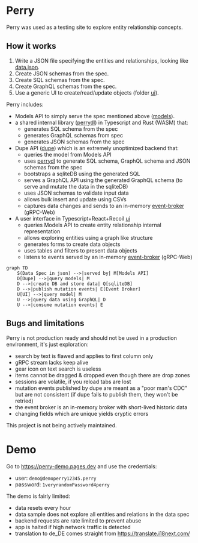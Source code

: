 # Perry

Perry was used as a testing site to explore entity relationship concepts.

## How it works

1. Write a JSON file specifying the entities and relationships, looking like [data.json](demo/data.json).
1. Create JSON schemas from the spec.
1. Create SQL schemas from the spec.
1. Create GraphQL schemas from the spec.
1. Use a generic UI to create/read/update objects (folder [ui](ui/)).

Perry includes:
* Models API to simply serve the spec mentioned above ([models](models/)).
* a shared internal library ([perrydl](perrydl)) in Typescript and Rust (WASM) that:
  * generates SQL schema from the spec
  * generates GraphQL schemas from spec
  * generates JSON schemas from the spec
* Dupe API ([dupe](dupe/)) which is an extremely unoptimized backend that:
  * queries the model from Models API
  * uses [perrydl](perrydl) to generate SQL schema, GraphQL schema and JSON schemas from the spec
  * bootstraps a sqliteDB using the generated SQL
  * serves a GraphQL API using the generated GraphQL schema (to serve and mutate the data in the sqliteDB)
  * uses JSON schemas to validate input data
  * allows bulk insert and update using CSVs
  * captures data changes and sends to an in-memory [event-broker](https://gitlab.com/pedrocalado/mrbig/-/tree/main/examples/event-broker) (gRPC-Web)
* A user interface in Typescript+React+Recoil [ui](ui/)
  * queries Models API to create entity relationship internal representation
  * allows exploring entities using a graph like structure
  * generates forms to create data objects
  * uses tables and filters to present data objects
  * listens to events served by an in-memory [event-broker](https://gitlab.com/pedrocalado/mrbig/-/tree/main/examples/event-broker) (gRPC-Web)

```mermaid
graph TD
    S(Data Spec in json) -->|served by| M[Models API]
    D[Dupe] -->|query models| M
    D -->|create DB and store data| Q[sqliteDB]
    D -->|publish mutation events| E[Event Broker]
    U[UI] -->|query model| M
    U -->|query data using GraphQL| D
    U -->|consume mutation events| E
```

## Bugs and limitations

Perry is not production ready and should not be used in a production environment, it's just exploration:
- search by text is flawed and applies to first column only
- gRPC stream lacks keep alive
- gear icon on text search is useless
- items cannot be dragged & dropped even though there are drop zones
- sessions are volatile, if you reload tabs are lost
- mutation events published by dupe are meant as a "poor man's CDC" but are not consistent (if dupe fails to publish them, they won't be retried)
- the event broker is an in-memory broker with short-lived historic data
- changing fields which are unique yields cryptic errors

This project is not being actively maintained.

# Demo

Go to https://perry-demo.pages.dev and use the credentials:
* user: `demo@demoperry12345.perry`
* password: `1veryrandomPassword4perry`

The demo is fairly limited:
- data resets every hour
- data sample does not explore all entities and relations in the data spec
- backend requests are rate limited to prevent abuse
- app is halted if high network traffic is detected
- translation to de_DE comes straight from https://translate.i18next.com/
